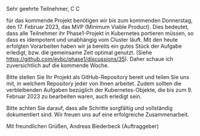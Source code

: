 Sehr geehrte Teilnehmer,
C
C

für das kommende Projekt benötigen wir bis zum kommenden Donnerstag, den 17. Februar 2023, das MVP (Minimum Viable Product). Dies bedeutet, dass alle Teilnehmer ihr Phase1-Projekt in Kubernetes portieren müssen, so dass es idempotent und unabhängig vom Cluster läuft. Mit den heute erfolgten Vorarbeiten haben wir ja bereits ein gutes Stück der Aufgabe erledigt, bzw. die gemeinsame Zeit optimal genutzt. (Siehe https://github.com/evbc/phase1/discussions/35). Daher schaue ich zuversichtlich auf die kommende Woche. 

Bitte stellen Sie Ihr Projekt als GitHub-Repository bereit und teilen Sie uns mit, in welchem Repository jeder von Ihnen arbeitet. Zudem sollten die verbleibenden Aufgaben bezüglich der Kubernetes-Objekte, die bis zum 9. Februar 2023 zu bearbeiten waren, auch erledigt sein.

Bitte achten Sie darauf, dass alle Schritte sorgfältig und vollständig dokumentiert sind. Wir freuen uns auf eine erfolgreiche Zusammenarbeit.

Mit freundlichen Grüßen, 
Andreas Biederbeck (Auftraggeber)
